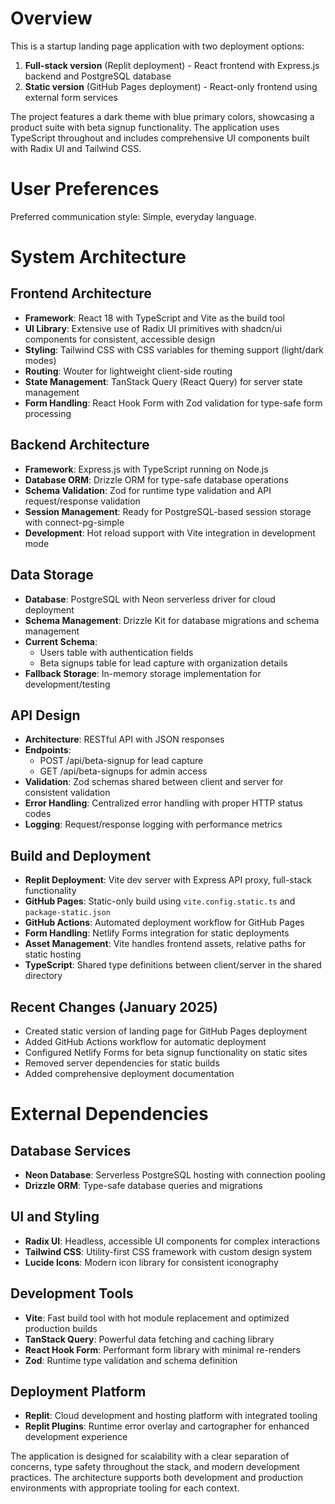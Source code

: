 # Overview

This is a startup landing page application with two deployment options:
1. **Full-stack version** (Replit deployment) - React frontend with Express.js backend and PostgreSQL database
2. **Static version** (GitHub Pages deployment) - React-only frontend using external form services

The project features a dark theme with blue primary colors, showcasing a product suite with beta signup functionality. The application uses TypeScript throughout and includes comprehensive UI components built with Radix UI and Tailwind CSS.

# User Preferences

Preferred communication style: Simple, everyday language.

# System Architecture

## Frontend Architecture
- **Framework**: React 18 with TypeScript and Vite as the build tool
- **UI Library**: Extensive use of Radix UI primitives with shadcn/ui components for consistent, accessible design
- **Styling**: Tailwind CSS with CSS variables for theming support (light/dark modes)
- **Routing**: Wouter for lightweight client-side routing
- **State Management**: TanStack Query (React Query) for server state management
- **Form Handling**: React Hook Form with Zod validation for type-safe form processing

## Backend Architecture
- **Framework**: Express.js with TypeScript running on Node.js
- **Database ORM**: Drizzle ORM for type-safe database operations
- **Schema Validation**: Zod for runtime type validation and API request/response validation
- **Session Management**: Ready for PostgreSQL-based session storage with connect-pg-simple
- **Development**: Hot reload support with Vite integration in development mode

## Data Storage
- **Database**: PostgreSQL with Neon serverless driver for cloud deployment
- **Schema Management**: Drizzle Kit for database migrations and schema management
- **Current Schema**: 
  - Users table with authentication fields
  - Beta signups table for lead capture with organization details
- **Fallback Storage**: In-memory storage implementation for development/testing

## API Design
- **Architecture**: RESTful API with JSON responses
- **Endpoints**: 
  - POST /api/beta-signup for lead capture
  - GET /api/beta-signups for admin access
- **Validation**: Zod schemas shared between client and server for consistent validation
- **Error Handling**: Centralized error handling with proper HTTP status codes
- **Logging**: Request/response logging with performance metrics

## Build and Deployment
- **Replit Deployment**: Vite dev server with Express API proxy, full-stack functionality
- **GitHub Pages**: Static-only build using `vite.config.static.ts` and `package-static.json`
- **GitHub Actions**: Automated deployment workflow for GitHub Pages
- **Form Handling**: Netlify Forms integration for static deployments
- **Asset Management**: Vite handles frontend assets, relative paths for static hosting
- **TypeScript**: Shared type definitions between client/server in the shared directory

## Recent Changes (January 2025)
- Created static version of landing page for GitHub Pages deployment
- Added GitHub Actions workflow for automatic deployment
- Configured Netlify Forms for beta signup functionality on static sites
- Removed server dependencies for static builds
- Added comprehensive deployment documentation

# External Dependencies

## Database Services
- **Neon Database**: Serverless PostgreSQL hosting with connection pooling
- **Drizzle ORM**: Type-safe database queries and migrations

## UI and Styling
- **Radix UI**: Headless, accessible UI components for complex interactions
- **Tailwind CSS**: Utility-first CSS framework with custom design system
- **Lucide Icons**: Modern icon library for consistent iconography

## Development Tools
- **Vite**: Fast build tool with hot module replacement and optimized production builds
- **TanStack Query**: Powerful data fetching and caching library
- **React Hook Form**: Performant form library with minimal re-renders
- **Zod**: Runtime type validation and schema definition

## Deployment Platform
- **Replit**: Cloud development and hosting platform with integrated tooling
- **Replit Plugins**: Runtime error overlay and cartographer for enhanced development experience

The application is designed for scalability with a clear separation of concerns, type safety throughout the stack, and modern development practices. The architecture supports both development and production environments with appropriate tooling for each context.